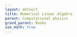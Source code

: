 ```yaml
---
layout: default
title: Numerical Linear Algebra
parent: Computational physics
grand_parent: Books
use_math: true
---
```

